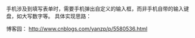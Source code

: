 
手机涉及到填写表单时，需要手机弹出自定义的输入框，而非手机自带的输入键盘，如大写数字等。
具体实现思路： 

博客园： http://www.cnblogs.com/yanzp/p/5580536.html

